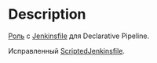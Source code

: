 Description
=========

[Роль](https://github.com/vi-htor/vector) с [Jenkinsfile](https://github.com/vi-htor/vector/blob/main/Jenkinsfile) для Declarative Pipeline.

Исправленный [ScriptedJenkinsfile](src/ScriptedJenkinsfile).